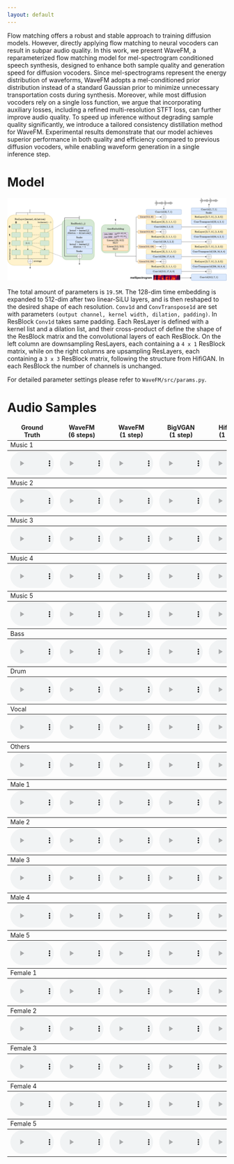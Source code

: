 ```yaml
---
layout: default
---
```


Flow matching offers a robust and stable approach to training diffusion models. However, directly applying flow matching to neural vocoders can result in subpar audio quality. In this work, we present WaveFM, a reparameterized flow matching model for mel-spectrogram conditioned speech synthesis, designed to enhance both sample quality and generation speed for diffusion vocoders. Since mel-spectrograms represent the energy distribution of waveforms, WaveFM adopts a mel-conditioned prior distribution instead of a standard Gaussian prior to minimize unnecessary transportation costs during synthesis. Moreover, while most diffusion vocoders rely on a single loss function, we argue that incorporating auxiliary losses, including a refined multi-resolution STFT loss, can further improve audio quality. To speed up inference without degrading sample quality significantly, we introduce a tailored consistency distillation method for WaveFM. Experimental results demonstrate that our model achieves superior performance in both quality and efficiency compared to previous diffusion vocoders, while enabling waveform generation in a single inference step.

# Model

![Model](./model.png)

The total amount of parameters is `19.5M`. The 128-dim time embedding is expanded to 512-dim after two linear-SiLU layers, and is then reshaped to the desired shape of each resolution. `Conv1d` and `ConvTranspose1d` are set with parameters `(output channel, kernel width, dilation, padding)`. In ResBlock `Conv1d` takes same padding. Each ResLayer is defined with a kernel list and a dilation list, and their cross-product of define the shape of the ResBlock matrix and the convolutional layers of each ResBlock. On the left column are downsampling ResLayers, each containing a `4 x 1` ResBlock matrix, while on the right columns are upsampling ResLayers, each containing a `3 x 3` ResBlock matrix, following the structure from HifiGAN. In each ResBlock the number of channels is unchanged.

For detailed parameter settings please refer to `WaveFM/src/params.py`.

# Audio Samples

<table><thead><tr><td align="center"><b>Ground</b><br><b>Truth</b></td>
<td align="center"><b>WaveFM</b><br><b>(6 steps)</b></td>
<td align="center"><b>WaveFM</b><br><b>(1 step)</b></td>
<td align="center"><b>BigVGAN</b><br><b>(1 step)</b></td>
<td align="center"><b>HifiGAN</b><br><b>(1 step)</b></td>
<td align="center"><b>DiffWave</b><br><b>(6 steps)</b></td>
<td align="center"><b>PriorGrad</b><br><b>(6 steps)</b></td>
<td align="center"><b>FreGrad</b><br><b>(6 steps)</b></td>
<td align="center"><b>FastDiff</b><br><b>(6 steps)</b></td></tr></thead><tbody>
<tbody><tr><td colspan="9">Music 1</td></tr></tbody><tbody><tr>
<td align="center"><audio id="player" controls="" style="width:100px;" preload="auto"><source src="audio\Ground_Truth\Alexander_Ross_-_Goodbye_Bolero.wav"></audio></td>
<td align="center"><audio id="player" controls="" style="width:100px;" preload="auto"><source src="audio\WaveFM_(6_steps)\Alexander_Ross_-_Goodbye_Bolero.wav"></audio></td>
<td align="center"><audio id="player" controls="" style="width:100px;" preload="auto"><source src="audio\WaveFM_(1_step)\Alexander_Ross_-_Goodbye_Bolero.wav"></audio></td>
<td align="center"><audio id="player" controls="" style="width:100px;" preload="auto"><source src="audio\BigVGAN_(6_steps)\Alexander_Ross_-_Goodbye_Bolero.wav"></audio></td>
<td align="center"><audio id="player" controls="" style="width:100px;" preload="auto"><source src="audio\HifiGAN_(6_steps)\Alexander_Ross_-_Goodbye_Bolero.wav"></audio></td>
<td align="center"><audio id="player" controls="" style="width:100px;" preload="auto"><source src="audio\DiffWave_(6_steps)\Alexander_Ross_-_Goodbye_Bolero.wav"></audio></td>
<td align="center"><audio id="player" controls="" style="width:100px;" preload="auto"><source src="audio\PriorGrad_(6_steps)\Alexander_Ross_-_Goodbye_Bolero.wav"></audio></td>
<td align="center"><audio id="player" controls="" style="width:100px;" preload="auto"><source src="audio\FreGrad_(6_steps)\Alexander_Ross_-_Goodbye_Bolero.wav"></audio></td>
<td align="center"><audio id="player" controls="" style="width:100px;" preload="auto"><source src="audio\FastDiff_(6_steps)\Alexander_Ross_-_Goodbye_Bolero.wav"></audio></td>
</tr></tbody><tbody><tr><td colspan="9">Music 2</td></tr></tbody><tbody><tr>
<td align="center"><audio id="player" controls="" style="width:100px;" preload="auto"><source src="audio\Ground_Truth\Al_James_-_Schoolboy_Facination.wav"></audio></td>
<td align="center"><audio id="player" controls="" style="width:100px;" preload="auto"><source src="audio\WaveFM_(6_steps)\Al_James_-_Schoolboy_Facination.wav"></audio></td>
<td align="center"><audio id="player" controls="" style="width:100px;" preload="auto"><source src="audio\WaveFM_(1_step)\Al_James_-_Schoolboy_Facination.wav"></audio></td>
<td align="center"><audio id="player" controls="" style="width:100px;" preload="auto"><source src="audio\BigVGAN_(6_steps)\Al_James_-_Schoolboy_Facination.wav"></audio></td>
<td align="center"><audio id="player" controls="" style="width:100px;" preload="auto"><source src="audio\HifiGAN_(6_steps)\Al_James_-_Schoolboy_Facination.wav"></audio></td>
<td align="center"><audio id="player" controls="" style="width:100px;" preload="auto"><source src="audio\DiffWave_(6_steps)\Al_James_-_Schoolboy_Facination.wav"></audio></td>
<td align="center"><audio id="player" controls="" style="width:100px;" preload="auto"><source src="audio\PriorGrad_(6_steps)\Al_James_-_Schoolboy_Facination.wav"></audio></td>
<td align="center"><audio id="player" controls="" style="width:100px;" preload="auto"><source src="audio\FreGrad_(6_steps)\Al_James_-_Schoolboy_Facination.wav"></audio></td>
<td align="center"><audio id="player" controls="" style="width:100px;" preload="auto"><source src="audio\FastDiff_(6_steps)\Al_James_-_Schoolboy_Facination.wav"></audio></td>
</tr></tbody><tbody><tr><td colspan="9">Music 3</td></tr></tbody><tbody><tr>
<td align="center"><audio id="player" controls="" style="width:100px;" preload="auto"><source src="audio\Ground_Truth\Ben_Carrigan_-_We'll_Talk_About_It_All_Tonight.wav"></audio></td>
<td align="center"><audio id="player" controls="" style="width:100px;" preload="auto"><source src="audio\WaveFM_(6_steps)\Ben_Carrigan_-_We'll_Talk_About_It_All_Tonight.wav"></audio></td>
<td align="center"><audio id="player" controls="" style="width:100px;" preload="auto"><source src="audio\WaveFM_(1_step)\Ben_Carrigan_-_We'll_Talk_About_It_All_Tonight.wav"></audio></td>
<td align="center"><audio id="player" controls="" style="width:100px;" preload="auto"><source src="audio\BigVGAN_(6_steps)\Ben_Carrigan_-_We'll_Talk_About_It_All_Tonight.wav"></audio></td>
<td align="center"><audio id="player" controls="" style="width:100px;" preload="auto"><source src="audio\HifiGAN_(6_steps)\Ben_Carrigan_-_We'll_Talk_About_It_All_Tonight.wav"></audio></td>
<td align="center"><audio id="player" controls="" style="width:100px;" preload="auto"><source src="audio\DiffWave_(6_steps)\Ben_Carrigan_-_We'll_Talk_About_It_All_Tonight.wav"></audio></td>
<td align="center"><audio id="player" controls="" style="width:100px;" preload="auto"><source src="audio\PriorGrad_(6_steps)\Ben_Carrigan_-_We'll_Talk_About_It_All_Tonight.wav"></audio></td>
<td align="center"><audio id="player" controls="" style="width:100px;" preload="auto"><source src="audio\FreGrad_(6_steps)\Ben_Carrigan_-_We'll_Talk_About_It_All_Tonight.wav"></audio></td>
<td align="center"><audio id="player" controls="" style="width:100px;" preload="auto"><source src="audio\FastDiff_(6_steps)\Ben_Carrigan_-_We'll_Talk_About_It_All_Tonight.wav"></audio></td>
</tr></tbody><tbody><tr><td colspan="9">Music 4</td></tr></tbody><tbody><tr>
<td align="center"><audio id="player" controls="" style="width:100px;" preload="auto"><source src="audio\Ground_Truth\BKS_-_Too_Much.wav"></audio></td>
<td align="center"><audio id="player" controls="" style="width:100px;" preload="auto"><source src="audio\WaveFM_(6_steps)\BKS_-_Too_Much.wav"></audio></td>
<td align="center"><audio id="player" controls="" style="width:100px;" preload="auto"><source src="audio\WaveFM_(1_step)\BKS_-_Too_Much.wav"></audio></td>
<td align="center"><audio id="player" controls="" style="width:100px;" preload="auto"><source src="audio\BigVGAN_(6_steps)\BKS_-_Too_Much.wav"></audio></td>
<td align="center"><audio id="player" controls="" style="width:100px;" preload="auto"><source src="audio\HifiGAN_(6_steps)\BKS_-_Too_Much.wav"></audio></td>
<td align="center"><audio id="player" controls="" style="width:100px;" preload="auto"><source src="audio\DiffWave_(6_steps)\BKS_-_Too_Much.wav"></audio></td>
<td align="center"><audio id="player" controls="" style="width:100px;" preload="auto"><source src="audio\PriorGrad_(6_steps)\BKS_-_Too_Much.wav"></audio></td>
<td align="center"><audio id="player" controls="" style="width:100px;" preload="auto"><source src="audio\FreGrad_(6_steps)\BKS_-_Too_Much.wav"></audio></td>
<td align="center"><audio id="player" controls="" style="width:100px;" preload="auto"><source src="audio\FastDiff_(6_steps)\BKS_-_Too_Much.wav"></audio></td>
</tr></tbody><tbody><tr><td colspan="9">Music 5</td></tr></tbody><tbody><tr>
<td align="center"><audio id="player" controls="" style="width:100px;" preload="auto"><source src="audio\Ground_Truth\Zeno_-_Signs.wav"></audio></td>
<td align="center"><audio id="player" controls="" style="width:100px;" preload="auto"><source src="audio\WaveFM_(6_steps)\Zeno_-_Signs.wav"></audio></td>
<td align="center"><audio id="player" controls="" style="width:100px;" preload="auto"><source src="audio\WaveFM_(1_step)\Zeno_-_Signs.wav"></audio></td>
<td align="center"><audio id="player" controls="" style="width:100px;" preload="auto"><source src="audio\BigVGAN_(6_steps)\Zeno_-_Signs.wav"></audio></td>
<td align="center"><audio id="player" controls="" style="width:100px;" preload="auto"><source src="audio\HifiGAN_(6_steps)\Zeno_-_Signs.wav"></audio></td>
<td align="center"><audio id="player" controls="" style="width:100px;" preload="auto"><source src="audio\DiffWave_(6_steps)\Zeno_-_Signs.wav"></audio></td>
<td align="center"><audio id="player" controls="" style="width:100px;" preload="auto"><source src="audio\PriorGrad_(6_steps)\Zeno_-_Signs.wav"></audio></td>
<td align="center"><audio id="player" controls="" style="width:100px;" preload="auto"><source src="audio\FreGrad_(6_steps)\Zeno_-_Signs.wav"></audio></td>
<td align="center"><audio id="player" controls="" style="width:100px;" preload="auto"><source src="audio\FastDiff_(6_steps)\Zeno_-_Signs.wav"></audio></td>
</tr></tbody><tbody><tr><td colspan="9">Bass</td></tr></tbody><tbody><tr>
<td align="center"><audio id="player" controls="" style="width:100px;" preload="auto"><source src="audio\Ground_Truth\AM_Contra_-_Heart_Peripheral.wav"></audio></td>
<td align="center"><audio id="player" controls="" style="width:100px;" preload="auto"><source src="audio\WaveFM_(6_steps)\AM_Contra_-_Heart_Peripheral.wav"></audio></td>
<td align="center"><audio id="player" controls="" style="width:100px;" preload="auto"><source src="audio\WaveFM_(1_step)\AM_Contra_-_Heart_Peripheral.wav"></audio></td>
<td align="center"><audio id="player" controls="" style="width:100px;" preload="auto"><source src="audio\BigVGAN_(6_steps)\AM_Contra_-_Heart_Peripheral.wav"></audio></td>
<td align="center"><audio id="player" controls="" style="width:100px;" preload="auto"><source src="audio\HifiGAN_(6_steps)\AM_Contra_-_Heart_Peripheral.wav"></audio></td>
<td align="center"><audio id="player" controls="" style="width:100px;" preload="auto"><source src="audio\DiffWave_(6_steps)\AM_Contra_-_Heart_Peripheral.wav"></audio></td>
<td align="center"><audio id="player" controls="" style="width:100px;" preload="auto"><source src="audio\PriorGrad_(6_steps)\AM_Contra_-_Heart_Peripheral.wav"></audio></td>
<td align="center"><audio id="player" controls="" style="width:100px;" preload="auto"><source src="audio\FreGrad_(6_steps)\AM_Contra_-_Heart_Peripheral.wav"></audio></td>
<td align="center"><audio id="player" controls="" style="width:100px;" preload="auto"><source src="audio\FastDiff_(6_steps)\AM_Contra_-_Heart_Peripheral.wav"></audio></td>
</tr></tbody><tbody><tr><td colspan="9">Drum</td></tr></tbody><tbody><tr>
<td align="center"><audio id="player" controls="" style="width:100px;" preload="auto"><source src="audio\Ground_Truth\Actions_-_One_Minute_Smile.wav"></audio></td>
<td align="center"><audio id="player" controls="" style="width:100px;" preload="auto"><source src="audio\WaveFM_(6_steps)\Actions_-_One_Minute_Smile.wav"></audio></td>
<td align="center"><audio id="player" controls="" style="width:100px;" preload="auto"><source src="audio\WaveFM_(1_step)\Actions_-_One_Minute_Smile.wav"></audio></td>
<td align="center"><audio id="player" controls="" style="width:100px;" preload="auto"><source src="audio\BigVGAN_(6_steps)\Actions_-_One_Minute_Smile.wav"></audio></td>
<td align="center"><audio id="player" controls="" style="width:100px;" preload="auto"><source src="audio\HifiGAN_(6_steps)\Actions_-_One_Minute_Smile.wav"></audio></td>
<td align="center"><audio id="player" controls="" style="width:100px;" preload="auto"><source src="audio\DiffWave_(6_steps)\Actions_-_One_Minute_Smile.wav"></audio></td>
<td align="center"><audio id="player" controls="" style="width:100px;" preload="auto"><source src="audio\PriorGrad_(6_steps)\Actions_-_One_Minute_Smile.wav"></audio></td>
<td align="center"><audio id="player" controls="" style="width:100px;" preload="auto"><source src="audio\FreGrad_(6_steps)\Actions_-_One_Minute_Smile.wav"></audio></td>
<td align="center"><audio id="player" controls="" style="width:100px;" preload="auto"><source src="audio\FastDiff_(6_steps)\Actions_-_One_Minute_Smile.wav"></audio></td>
</tr></tbody><tbody><tr><td colspan="9">Vocal</td></tr></tbody><tbody><tr>
<td align="center"><audio id="player" controls="" style="width:100px;" preload="auto"><source src="audio\Ground_Truth\Clara_Berry_And_Wooldog_-_Waltz_For_My_Victims.wav"></audio></td>
<td align="center"><audio id="player" controls="" style="width:100px;" preload="auto"><source src="audio\WaveFM_(6_steps)\Clara_Berry_And_Wooldog_-_Waltz_For_My_Victims.wav"></audio></td>
<td align="center"><audio id="player" controls="" style="width:100px;" preload="auto"><source src="audio\WaveFM_(1_step)\Clara_Berry_And_Wooldog_-_Waltz_For_My_Victims.wav"></audio></td>
<td align="center"><audio id="player" controls="" style="width:100px;" preload="auto"><source src="audio\BigVGAN_(6_steps)\Clara_Berry_And_Wooldog_-_Waltz_For_My_Victims.wav"></audio></td>
<td align="center"><audio id="player" controls="" style="width:100px;" preload="auto"><source src="audio\HifiGAN_(6_steps)\Clara_Berry_And_Wooldog_-_Waltz_For_My_Victims.wav"></audio></td>
<td align="center"><audio id="player" controls="" style="width:100px;" preload="auto"><source src="audio\DiffWave_(6_steps)\Clara_Berry_And_Wooldog_-_Waltz_For_My_Victims.wav"></audio></td>
<td align="center"><audio id="player" controls="" style="width:100px;" preload="auto"><source src="audio\PriorGrad_(6_steps)\Clara_Berry_And_Wooldog_-_Waltz_For_My_Victims.wav"></audio></td>
<td align="center"><audio id="player" controls="" style="width:100px;" preload="auto"><source src="audio\FreGrad_(6_steps)\Clara_Berry_And_Wooldog_-_Waltz_For_My_Victims.wav"></audio></td>
<td align="center"><audio id="player" controls="" style="width:100px;" preload="auto"><source src="audio\FastDiff_(6_steps)\Clara_Berry_And_Wooldog_-_Waltz_For_My_Victims.wav"></audio></td>
</tr></tbody><tbody><tr><td colspan="9">Others</td></tr></tbody><tbody><tr>
<td align="center"><audio id="player" controls="" style="width:100px;" preload="auto"><source src="audio\Ground_Truth\BKS_-_Bulldozer.wav"></audio></td>
<td align="center"><audio id="player" controls="" style="width:100px;" preload="auto"><source src="audio\WaveFM_(6_steps)\BKS_-_Bulldozer.wav"></audio></td>
<td align="center"><audio id="player" controls="" style="width:100px;" preload="auto"><source src="audio\WaveFM_(1_step)\BKS_-_Bulldozer.wav"></audio></td>
<td align="center"><audio id="player" controls="" style="width:100px;" preload="auto"><source src="audio\BigVGAN_(6_steps)\BKS_-_Bulldozer.wav"></audio></td>
<td align="center"><audio id="player" controls="" style="width:100px;" preload="auto"><source src="audio\HifiGAN_(6_steps)\BKS_-_Bulldozer.wav"></audio></td>
<td align="center"><audio id="player" controls="" style="width:100px;" preload="auto"><source src="audio\DiffWave_(6_steps)\BKS_-_Bulldozer.wav"></audio></td>
<td align="center"><audio id="player" controls="" style="width:100px;" preload="auto"><source src="audio\PriorGrad_(6_steps)\BKS_-_Bulldozer.wav"></audio></td>
<td align="center"><audio id="player" controls="" style="width:100px;" preload="auto"><source src="audio\FreGrad_(6_steps)\BKS_-_Bulldozer.wav"></audio></td>
<td align="center"><audio id="player" controls="" style="width:100px;" preload="auto"><source src="audio\FastDiff_(6_steps)\BKS_-_Bulldozer.wav"></audio></td>
</tr></tbody><tbody><tr><td colspan="9">Male 1</td></tr></tbody><tbody><tr>
<td align="center"><audio id="player" controls="" style="width:100px;" preload="auto"><source src="audio\Ground_Truth\1089_134686_000007_000005.wav"></audio></td>
<td align="center"><audio id="player" controls="" style="width:100px;" preload="auto"><source src="audio\WaveFM_(6_steps)\1089_134686_000007_000005.wav"></audio></td>
<td align="center"><audio id="player" controls="" style="width:100px;" preload="auto"><source src="audio\WaveFM_(1_step)\1089_134686_000007_000005.wav"></audio></td>
<td align="center"><audio id="player" controls="" style="width:100px;" preload="auto"><source src="audio\BigVGAN_(6_steps)\1089_134686_000007_000005.wav"></audio></td>
<td align="center"><audio id="player" controls="" style="width:100px;" preload="auto"><source src="audio\HifiGAN_(6_steps)\1089_134686_000007_000005.wav"></audio></td>
<td align="center"><audio id="player" controls="" style="width:100px;" preload="auto"><source src="audio\DiffWave_(6_steps)\1089_134686_000007_000005.wav"></audio></td>
<td align="center"><audio id="player" controls="" style="width:100px;" preload="auto"><source src="audio\PriorGrad_(6_steps)\1089_134686_000007_000005.wav"></audio></td>
<td align="center"><audio id="player" controls="" style="width:100px;" preload="auto"><source src="audio\FreGrad_(6_steps)\1089_134686_000007_000005.wav"></audio></td>
<td align="center"><audio id="player" controls="" style="width:100px;" preload="auto"><source src="audio\FastDiff_(6_steps)\1089_134686_000007_000005.wav"></audio></td>
</tr></tbody><tbody><tr><td colspan="9">Male 2</td></tr></tbody><tbody><tr>
<td align="center"><audio id="player" controls="" style="width:100px;" preload="auto"><source src="audio\Ground_Truth\1089_134686_000024_000007.wav"></audio></td>
<td align="center"><audio id="player" controls="" style="width:100px;" preload="auto"><source src="audio\WaveFM_(6_steps)\1089_134686_000024_000007.wav"></audio></td>
<td align="center"><audio id="player" controls="" style="width:100px;" preload="auto"><source src="audio\WaveFM_(1_step)\1089_134686_000024_000007.wav"></audio></td>
<td align="center"><audio id="player" controls="" style="width:100px;" preload="auto"><source src="audio\BigVGAN_(6_steps)\1089_134686_000024_000007.wav"></audio></td>
<td align="center"><audio id="player" controls="" style="width:100px;" preload="auto"><source src="audio\HifiGAN_(6_steps)\1089_134686_000024_000007.wav"></audio></td>
<td align="center"><audio id="player" controls="" style="width:100px;" preload="auto"><source src="audio\DiffWave_(6_steps)\1089_134686_000024_000007.wav"></audio></td>
<td align="center"><audio id="player" controls="" style="width:100px;" preload="auto"><source src="audio\PriorGrad_(6_steps)\1089_134686_000024_000007.wav"></audio></td>
<td align="center"><audio id="player" controls="" style="width:100px;" preload="auto"><source src="audio\FreGrad_(6_steps)\1089_134686_000024_000007.wav"></audio></td>
<td align="center"><audio id="player" controls="" style="width:100px;" preload="auto"><source src="audio\FastDiff_(6_steps)\1089_134686_000024_000007.wav"></audio></td>
</tr></tbody><tbody><tr><td colspan="9">Male 3</td></tr></tbody><tbody><tr>
<td align="center"><audio id="player" controls="" style="width:100px;" preload="auto"><source src="audio\Ground_Truth\1188_133604_000011_000003.wav"></audio></td>
<td align="center"><audio id="player" controls="" style="width:100px;" preload="auto"><source src="audio\WaveFM_(6_steps)\1188_133604_000011_000003.wav"></audio></td>
<td align="center"><audio id="player" controls="" style="width:100px;" preload="auto"><source src="audio\WaveFM_(1_step)\1188_133604_000011_000003.wav"></audio></td>
<td align="center"><audio id="player" controls="" style="width:100px;" preload="auto"><source src="audio\BigVGAN_(6_steps)\1188_133604_000011_000003.wav"></audio></td>
<td align="center"><audio id="player" controls="" style="width:100px;" preload="auto"><source src="audio\HifiGAN_(6_steps)\1188_133604_000011_000003.wav"></audio></td>
<td align="center"><audio id="player" controls="" style="width:100px;" preload="auto"><source src="audio\DiffWave_(6_steps)\1188_133604_000011_000003.wav"></audio></td>
<td align="center"><audio id="player" controls="" style="width:100px;" preload="auto"><source src="audio\PriorGrad_(6_steps)\1188_133604_000011_000003.wav"></audio></td>
<td align="center"><audio id="player" controls="" style="width:100px;" preload="auto"><source src="audio\FreGrad_(6_steps)\1188_133604_000011_000003.wav"></audio></td>
<td align="center"><audio id="player" controls="" style="width:100px;" preload="auto"><source src="audio\FastDiff_(6_steps)\1188_133604_000011_000003.wav"></audio></td>
</tr></tbody><tbody><tr><td colspan="9">Male 4</td></tr></tbody><tbody><tr>
<td align="center"><audio id="player" controls="" style="width:100px;" preload="auto"><source src="audio\Ground_Truth\1188_133604_000018_000000.wav"></audio></td>
<td align="center"><audio id="player" controls="" style="width:100px;" preload="auto"><source src="audio\WaveFM_(6_steps)\1188_133604_000018_000000.wav"></audio></td>
<td align="center"><audio id="player" controls="" style="width:100px;" preload="auto"><source src="audio\WaveFM_(1_step)\1188_133604_000018_000000.wav"></audio></td>
<td align="center"><audio id="player" controls="" style="width:100px;" preload="auto"><source src="audio\BigVGAN_(6_steps)\1188_133604_000018_000000.wav"></audio></td>
<td align="center"><audio id="player" controls="" style="width:100px;" preload="auto"><source src="audio\HifiGAN_(6_steps)\1188_133604_000018_000000.wav"></audio></td>
<td align="center"><audio id="player" controls="" style="width:100px;" preload="auto"><source src="audio\DiffWave_(6_steps)\1188_133604_000018_000000.wav"></audio></td>
<td align="center"><audio id="player" controls="" style="width:100px;" preload="auto"><source src="audio\PriorGrad_(6_steps)\1188_133604_000018_000000.wav"></audio></td>
<td align="center"><audio id="player" controls="" style="width:100px;" preload="auto"><source src="audio\FreGrad_(6_steps)\1188_133604_000018_000000.wav"></audio></td>
<td align="center"><audio id="player" controls="" style="width:100px;" preload="auto"><source src="audio\FastDiff_(6_steps)\1188_133604_000018_000000.wav"></audio></td>
</tr></tbody><tbody><tr><td colspan="9">Male 5</td></tr></tbody><tbody><tr>
<td align="center"><audio id="player" controls="" style="width:100px;" preload="auto"><source src="audio\Ground_Truth\1320_122612_000013_000000.wav"></audio></td>
<td align="center"><audio id="player" controls="" style="width:100px;" preload="auto"><source src="audio\WaveFM_(6_steps)\1320_122612_000013_000000.wav"></audio></td>
<td align="center"><audio id="player" controls="" style="width:100px;" preload="auto"><source src="audio\WaveFM_(1_step)\1320_122612_000013_000000.wav"></audio></td>
<td align="center"><audio id="player" controls="" style="width:100px;" preload="auto"><source src="audio\BigVGAN_(6_steps)\1320_122612_000013_000000.wav"></audio></td>
<td align="center"><audio id="player" controls="" style="width:100px;" preload="auto"><source src="audio\HifiGAN_(6_steps)\1320_122612_000013_000000.wav"></audio></td>
<td align="center"><audio id="player" controls="" style="width:100px;" preload="auto"><source src="audio\DiffWave_(6_steps)\1320_122612_000013_000000.wav"></audio></td>
<td align="center"><audio id="player" controls="" style="width:100px;" preload="auto"><source src="audio\PriorGrad_(6_steps)\1320_122612_000013_000000.wav"></audio></td>
<td align="center"><audio id="player" controls="" style="width:100px;" preload="auto"><source src="audio\FreGrad_(6_steps)\1320_122612_000013_000000.wav"></audio></td>
<td align="center"><audio id="player" controls="" style="width:100px;" preload="auto"><source src="audio\FastDiff_(6_steps)\1320_122612_000013_000000.wav"></audio></td>
</tr></tbody><tbody><tr><td colspan="9">Female 1</td></tr></tbody><tbody><tr>
<td align="center"><audio id="player" controls="" style="width:100px;" preload="auto"><source src="audio\Ground_Truth\121_127105_000014_000001.wav"></audio></td>
<td align="center"><audio id="player" controls="" style="width:100px;" preload="auto"><source src="audio\WaveFM_(6_steps)\121_127105_000014_000001.wav"></audio></td>
<td align="center"><audio id="player" controls="" style="width:100px;" preload="auto"><source src="audio\WaveFM_(1_step)\121_127105_000014_000001.wav"></audio></td>
<td align="center"><audio id="player" controls="" style="width:100px;" preload="auto"><source src="audio\BigVGAN_(6_steps)\121_127105_000014_000001.wav"></audio></td>
<td align="center"><audio id="player" controls="" style="width:100px;" preload="auto"><source src="audio\HifiGAN_(6_steps)\121_127105_000014_000001.wav"></audio></td>
<td align="center"><audio id="player" controls="" style="width:100px;" preload="auto"><source src="audio\DiffWave_(6_steps)\121_127105_000014_000001.wav"></audio></td>
<td align="center"><audio id="player" controls="" style="width:100px;" preload="auto"><source src="audio\PriorGrad_(6_steps)\121_127105_000014_000001.wav"></audio></td>
<td align="center"><audio id="player" controls="" style="width:100px;" preload="auto"><source src="audio\FreGrad_(6_steps)\121_127105_000014_000001.wav"></audio></td>
<td align="center"><audio id="player" controls="" style="width:100px;" preload="auto"><source src="audio\FastDiff_(6_steps)\121_127105_000014_000001.wav"></audio></td>
</tr></tbody><tbody><tr><td colspan="9">Female 2</td></tr></tbody><tbody><tr>
<td align="center"><audio id="player" controls="" style="width:100px;" preload="auto"><source src="audio\Ground_Truth\121_127105_000040_000000.wav"></audio></td>
<td align="center"><audio id="player" controls="" style="width:100px;" preload="auto"><source src="audio\WaveFM_(6_steps)\121_127105_000040_000000.wav"></audio></td>
<td align="center"><audio id="player" controls="" style="width:100px;" preload="auto"><source src="audio\WaveFM_(1_step)\121_127105_000040_000000.wav"></audio></td>
<td align="center"><audio id="player" controls="" style="width:100px;" preload="auto"><source src="audio\BigVGAN_(6_steps)\121_127105_000040_000000.wav"></audio></td>
<td align="center"><audio id="player" controls="" style="width:100px;" preload="auto"><source src="audio\HifiGAN_(6_steps)\121_127105_000040_000000.wav"></audio></td>
<td align="center"><audio id="player" controls="" style="width:100px;" preload="auto"><source src="audio\DiffWave_(6_steps)\121_127105_000040_000000.wav"></audio></td>
<td align="center"><audio id="player" controls="" style="width:100px;" preload="auto"><source src="audio\PriorGrad_(6_steps)\121_127105_000040_000000.wav"></audio></td>
<td align="center"><audio id="player" controls="" style="width:100px;" preload="auto"><source src="audio\FreGrad_(6_steps)\121_127105_000040_000000.wav"></audio></td>
<td align="center"><audio id="player" controls="" style="width:100px;" preload="auto"><source src="audio\FastDiff_(6_steps)\121_127105_000040_000000.wav"></audio></td>
</tr></tbody><tbody><tr><td colspan="9">Female 3</td></tr></tbody><tbody><tr>
<td align="center"><audio id="player" controls="" style="width:100px;" preload="auto"><source src="audio\Ground_Truth\237_126133_000033_000001.wav"></audio></td>
<td align="center"><audio id="player" controls="" style="width:100px;" preload="auto"><source src="audio\WaveFM_(6_steps)\237_126133_000033_000001.wav"></audio></td>
<td align="center"><audio id="player" controls="" style="width:100px;" preload="auto"><source src="audio\WaveFM_(1_step)\237_126133_000033_000001.wav"></audio></td>
<td align="center"><audio id="player" controls="" style="width:100px;" preload="auto"><source src="audio\BigVGAN_(6_steps)\237_126133_000033_000001.wav"></audio></td>
<td align="center"><audio id="player" controls="" style="width:100px;" preload="auto"><source src="audio\HifiGAN_(6_steps)\237_126133_000033_000001.wav"></audio></td>
<td align="center"><audio id="player" controls="" style="width:100px;" preload="auto"><source src="audio\DiffWave_(6_steps)\237_126133_000033_000001.wav"></audio></td>
<td align="center"><audio id="player" controls="" style="width:100px;" preload="auto"><source src="audio\PriorGrad_(6_steps)\237_126133_000033_000001.wav"></audio></td>
<td align="center"><audio id="player" controls="" style="width:100px;" preload="auto"><source src="audio\FreGrad_(6_steps)\237_126133_000033_000001.wav"></audio></td>
<td align="center"><audio id="player" controls="" style="width:100px;" preload="auto"><source src="audio\FastDiff_(6_steps)\237_126133_000033_000001.wav"></audio></td>
</tr></tbody><tbody><tr><td colspan="9">Female 4</td></tr></tbody><tbody><tr>
<td align="center"><audio id="player" controls="" style="width:100px;" preload="auto"><source src="audio\Ground_Truth\237_134493_000003_000000.wav"></audio></td>
<td align="center"><audio id="player" controls="" style="width:100px;" preload="auto"><source src="audio\WaveFM_(6_steps)\237_134493_000003_000000.wav"></audio></td>
<td align="center"><audio id="player" controls="" style="width:100px;" preload="auto"><source src="audio\WaveFM_(1_step)\237_134493_000003_000000.wav"></audio></td>
<td align="center"><audio id="player" controls="" style="width:100px;" preload="auto"><source src="audio\BigVGAN_(6_steps)\237_134493_000003_000000.wav"></audio></td>
<td align="center"><audio id="player" controls="" style="width:100px;" preload="auto"><source src="audio\HifiGAN_(6_steps)\237_134493_000003_000000.wav"></audio></td>
<td align="center"><audio id="player" controls="" style="width:100px;" preload="auto"><source src="audio\DiffWave_(6_steps)\237_134493_000003_000000.wav"></audio></td>
<td align="center"><audio id="player" controls="" style="width:100px;" preload="auto"><source src="audio\PriorGrad_(6_steps)\237_134493_000003_000000.wav"></audio></td>
<td align="center"><audio id="player" controls="" style="width:100px;" preload="auto"><source src="audio\FreGrad_(6_steps)\237_134493_000003_000000.wav"></audio></td>
<td align="center"><audio id="player" controls="" style="width:100px;" preload="auto"><source src="audio\FastDiff_(6_steps)\237_134493_000003_000000.wav"></audio></td>
</tr></tbody><tbody><tr><td colspan="9">Female 5</td></tr></tbody><tbody><tr>
<td align="center"><audio id="player" controls="" style="width:100px;" preload="auto"><source src="audio\Ground_Truth\1284_1181_000045_000000.wav"></audio></td>
<td align="center"><audio id="player" controls="" style="width:100px;" preload="auto"><source src="audio\WaveFM_(6_steps)\1284_1181_000045_000000.wav"></audio></td>
<td align="center"><audio id="player" controls="" style="width:100px;" preload="auto"><source src="audio\WaveFM_(1_step)\1284_1181_000045_000000.wav"></audio></td>
<td align="center"><audio id="player" controls="" style="width:100px;" preload="auto"><source src="audio\BigVGAN_(6_steps)\1284_1181_000045_000000.wav"></audio></td>
<td align="center"><audio id="player" controls="" style="width:100px;" preload="auto"><source src="audio\HifiGAN_(6_steps)\1284_1181_000045_000000.wav"></audio></td>
<td align="center"><audio id="player" controls="" style="width:100px;" preload="auto"><source src="audio\DiffWave_(6_steps)\1284_1181_000045_000000.wav"></audio></td>
<td align="center"><audio id="player" controls="" style="width:100px;" preload="auto"><source src="audio\PriorGrad_(6_steps)\1284_1181_000045_000000.wav"></audio></td>
<td align="center"><audio id="player" controls="" style="width:100px;" preload="auto"><source src="audio\FreGrad_(6_steps)\1284_1181_000045_000000.wav"></audio></td>
<td align="center"><audio id="player" controls="" style="width:100px;" preload="auto"><source src="audio\FastDiff_(6_steps)\1284_1181_000045_000000.wav"></audio></td>
</tr></tbody>
